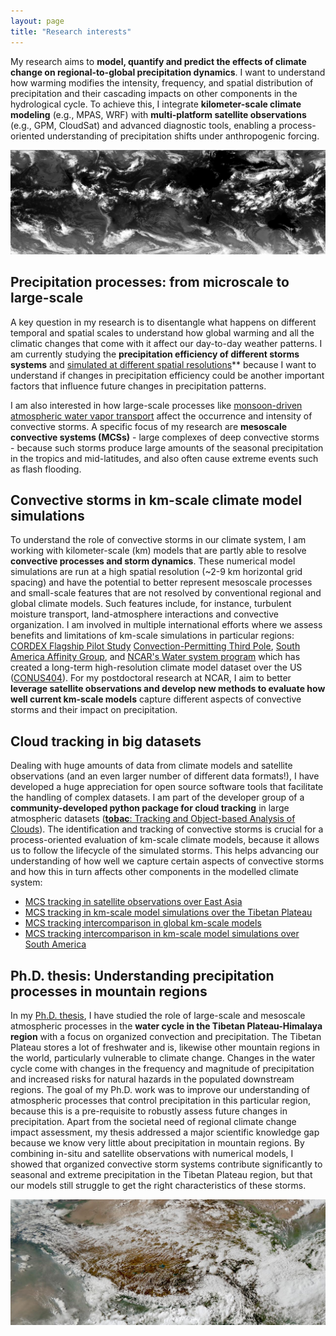 ```yaml
---
layout: page
title: "Research interests"
---
```


My research aims to **model, quantify and predict the effects of climate change on regional-to-global precipitation dynamics**. I want to understand how warming modifies the intensity, frequency, and spatial distribution of precipitation and their cascading impacts on other components in the hydrological cycle. To achieve this, I integrate **kilometer-scale climate modeling** (e.g., MPAS, WRF) with **multi-platform satellite observations** (e.g., GPM, CloudSat) and advanced diagnostic tools, enabling a process-oriented understanding of precipitation shifts under anthropogenic forcing.

![Satellite Clouds](satellite_clouds.png)

## Precipitation processes: from microscale to large-scale

A key question in my research is to disentangle what happens on different temporal and spatial scales to understand how global warming and all the climatic changes that come with it affect our day-to-day weather patterns. I am currently studying the **precipitation efficiency of different storms systems** and [simulated at different spatial resolutions](https://agupubs.onlinelibrary.wiley.com/doi/10.1029/2024JD041924?af=R)** because I want to understand if changes in precipitation efficiency could be another important factors that influence future changes in precipitation patterns. 

I am also interested in how large-scale processes like [monsoon-driven atmospheric water vapor transport](https://link.springer.com/article/10.1007/s00382-024-07324-w) affect the occurrence and intensity of convective storms. A specific focus of my research are **mesoscale convective systems (MCSs)** - large complexes of deep convective storms - because such storms produce large amounts of the seasonal precipitation in the tropics and mid-latitudes, and also often cause extreme events such as flash flooding. 

## Convective storms in km-scale climate model simulations 

To understand the role of convective storms in our climate system, I am working with kilometer-scale (km) models that are partly able to resolve **convective processes and storm dynamics**. These numerical model simulations are run at a high spatial resolution (~2-9 km horizontal grid spacing) and have the potential to better represent mesoscale processes and small-scale features that are not resolved by conventional regional and global climate models. Such features include, for instance, turbulent moisture transport, land-atmosphere interactions and convective organization. I am involved in multiple international efforts where we assess benefits and limitations of km-scale simulations in particular regions: [CORDEX Flagship Pilot Study](https://cordex.org/experiment-guidelines/flagship-pilot-studies/) [Convection-Permitting Third Pole](http://rcg.gvc.gu.se/cordex_fps_cptp/), [South America Affinity Group](https://ral.ucar.edu/projects/south-america-affinity-group-saag), and [NCAR's Water system program](https://ral.ucar.edu/hap/water-systems-program) which has created a long-term high-resolution climate model dataset over the US ([CONUS404](https://rda.ucar.edu/datasets/d559000/)). For my postdoctoral research at NCAR, I aim to better **leverage satellite observations and develop new methods to evaluate how well current km-scale models** capture different aspects of convective storms and their impact on precipitation. 

## Cloud tracking in big datasets

Dealing with huge amounts of data from climate models and satellite observations (and an even larger number of different
data formats!), I have developed a huge appreciation for open source software tools that facilitate the handling of complex datasets. I am part of the developer group of a **community-developed python package for cloud tracking** in large atmospheric datasets ([**tobac**: Tracking and Object-based Analysis of Clouds](https://github.com/tobac-project/tobac)). The identification and tracking of convective storms is crucial for a process-oriented evaluation of km-scale climate models, because it allows us to follow the lifecycle of the simulated storms. This helps advancing our understanding of how well we capture certain aspects of convective storms and how this in turn affects other components in the modelled climate system:

* [MCS tracking in satellite observations over East Asia](https://agupubs.onlinelibrary.wiley.com/doi/full/10.1029/2021JD035279#:~:text=Mesoscale%20convective%20systems%20(MCSs)%20have,well%20understood%20in%20this%20location.)
* [MCS tracking in km-scale model simulations over the Tibetan Plateau](https://journals.ametsoc.org/view/journals/clim/36/17/JCLI-D-22-0240.1.xml)
* [MCS tracking intercomparison in global km-scale models](https://agupubs.onlinelibrary.wiley.com/doi/full/10.1029/2024JD042204)
* [MCS tracking intercomparison in km-scale model simulations over South America](https://agupubs.onlinelibrary.wiley.com/doi/10.1029/2023JD040254)



## Ph.D. thesis: Understanding precipitation processes in mountain regions 

In my [Ph.D. thesis](https://gupea.ub.gu.se/handle/2077/75117?show=full), I have studied the role of large-scale and mesoscale atmospheric processes in the **water cycle in the Tibetan Plateau-Himalaya region** with a focus on organized convection and precipitation. The Tibetan Plateau stores a lot of freshwater and is, likewise other mountain regions in the world, particularly vulnerable to climate change. Changes in the water cycle come with changes in the frequency and magnitude of precipitation and increased risks for natural hazards in the populated downstream regions. The goal of my Ph.D. work was to improve our understanding of atmospheric processes that control precipitation in this particular region, because this is a pre-requisite to robustly assess future changes in precipitation. Apart from the societal need of regional climate change impact assessment, my thesis addressed a major scientific knowledge gap because we know very little about precipitation in mountain regions. By combining in-situ and satellite observations with numerical models, I showed that organized convective storm systems contribute significantly to seasonal and extreme precipitation in the Tibetan Plateau region, but that our models still struggle to get the right characteristics of these storms.

![](tibetan_plateau_clouds.jpeg)








